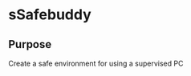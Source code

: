 # sSafebuddy

## Purpose
Create a safe environment for using a supervised PC


<!--stackedit_data:
eyJoaXN0b3J5IjpbLTE3Mzc4NDg2NzddfQ==
-->